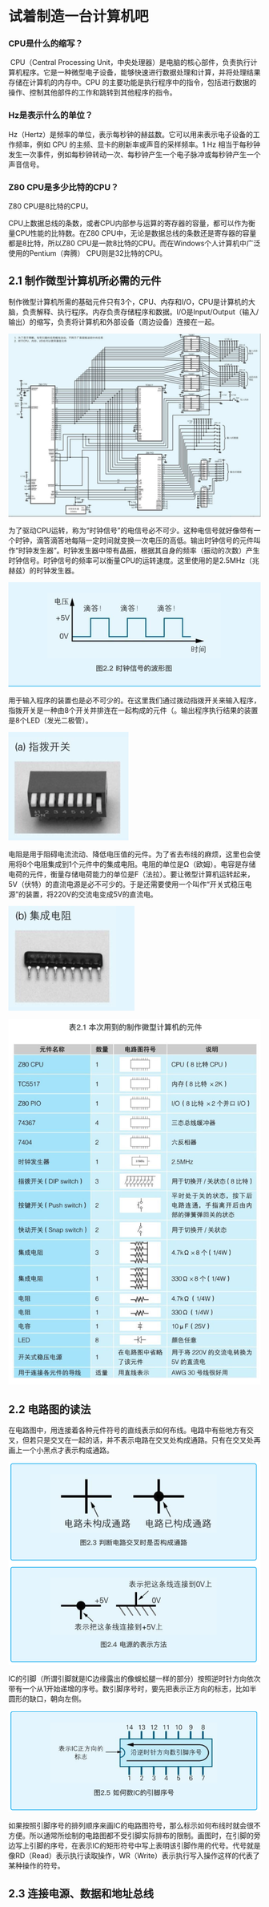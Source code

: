 # 试着制造一台计算机吧

### CPU是什么的缩写？

​	CPU（Central Processing Unit，中央处理器）是电脑的核心部件，负责执行计算机程序。它是一种微型电子设备，能够快速进行数据处理和计算，并将处理结果存储在计算机的内存中。CPU 的主要功能是执行程序中的指令，包括进行数据的操作、控制其他部件的工作和跳转到其他程序的指令。

### Hz是表示什么的单位？

Hz（Hertz）是频率的单位，表示每秒钟的赫兹数。它可以用来表示电子设备的工作频率，例如 CPU 的主频、显卡的刷新率或声音的采样频率。1 Hz 相当于每秒钟发生一次事件，例如每秒钟转动一次、每秒钟产生一个电子脉冲或每秒钟产生一个声音信号。



### Z80 CPU是多少比特的CPU？

Z80 CPU是8比特的CPU。

CPU上数据总线的条数，或者CPU内部参与运算的寄存器的容量，都可以作为衡量CPU性能的比特数。在Z80 CPU中，无论是数据总线的条数还是寄存器的容量都是8比特，所以Z80 CPU是一款8比特的CPU。而在Windows个人计算机中广泛使用的Pentium（奔腾） CPU则是32比特的CPU。



## 2.1 制作微型计算机所必需的元件

​	制作微型计算机所需的基础元件只有3个，CPU、内存和I/O，CPU是计算机的大脑，负责解释、执行程序。内存负责存储程序和数据。I/O是Input/Output（输入/输出）的缩写，负责将计算机和外部设备（周边设备）连接在一起。

![image-20221214211638063](./02-试着制造一台计算机吧.assets/image-20221214211638063.png)

​	为了驱动CPU运转，称为“时钟信号”的电信号必不可少。这种电信号就好像带有一个时钟，滴答滴答地每隔一定时间就变换一次电压的高低。输出时钟信号的元件叫作“时钟发生器”。时钟发生器中带有晶振，根据其自身的频率（振动的次数）产生时钟信号。时钟信号的频率可以衡量CPU的运转速度。这里使用的是2.5MHz（兆赫兹）的时钟发生器。

 ![image-20221214211217554](./02-试着制造一台计算机吧.assets/image-20221214211217554.png)

​	用于输入程序的装置也是必不可少的。在这里我们通过拨动指拨开关来输入程序，指拨开关是一种由8个开关并排连在一起构成的元件（。输出程序执行结果的装置是8个LED（发光二极管）。

 ![image-20221214211508130](./02-试着制造一台计算机吧.assets/image-20221214211508130.png)

​	电阻是用于阻碍电流流动、降低电压值的元件。为了省去布线的麻烦，这里也会使用将8个电阻集成到1个元件中的集成电阻。电阻的单位是Ω（欧姆）。电容是存储电荷的元件，衡量存储电荷能力的单位是F（法拉）。要让微型计算机运转起来，5V（伏特）的直流电源是必不可少的。于是还需要使用一个叫作“开关式稳压电源”的装置，将220V的交流电变成5V的直流电。

 ![image-20221214211733829](./02-试着制造一台计算机吧.assets/image-20221214211733829.png)



 ![image-20221214211800291](./02-试着制造一台计算机吧.assets/image-20221214211800291.png)



## 2.2 电路图的读法

​	在电路图中，用连接着各种元件符号的直线表示如何布线。电路中有些地方有交叉，但若只是交叉在一起的话，并不表示电路在交叉处构成通路。只有在交叉处再画上一个小黑点才表示构成通路。

 ![image-20221214212019274](./02-试着制造一台计算机吧.assets/image-20221214212019274.png)

​	IC的引脚（所谓引脚就是IC边缘露出的像蜈蚣腿一样的部分）按照逆时针方向依次带有一个从1开始递增的序号。数引脚序号时，要先把表示正方向的标志，比如半圆形的缺口，朝向左侧。

 ![image-20221214212055709](./02-试着制造一台计算机吧.assets/image-20221214212055709.png)

​	如果按照引脚序号的排列顺序来画IC的电路图符号，那么标示如何布线时就会很不方便。所以通常所绘制的电路图都不受引脚实际排布的限制。画图时，在引脚的旁边写上引脚的序号，在表示IC的矩形符号中写上表明该引脚作用的代号。代号就是像RD（Read）表示执行读取操作，WR（Write）表示执行写入操作这样的代表了某种操作的符号。



## 2.3 连接电源、数据和地址总线